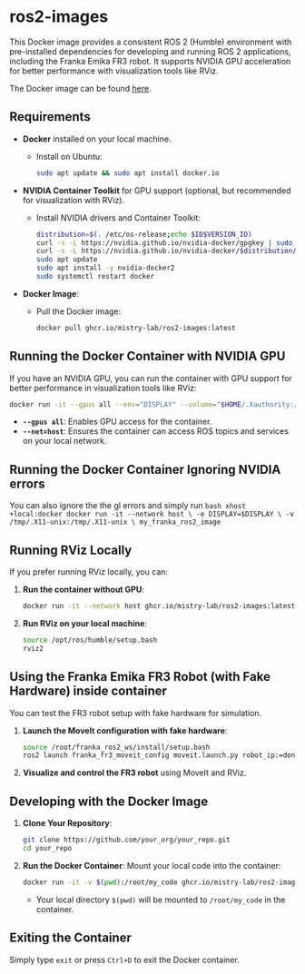 
# ros2-images

This Docker image provides a consistent ROS 2 (Humble) environment with pre-installed dependencies for developing and running ROS 2 applications, including the Franka Emika FR3 robot. It supports NVIDIA GPU acceleration for better performance with visualization tools like RViz.

The Docker image can be found [here](https://github.com/mistry-lab/docker_info/pkgs/container/ros2-images).

## Requirements

- **Docker** installed on your local machine.
  - Install on Ubuntu:
    ```bash
    sudo apt update && sudo apt install docker.io
    ```

- **NVIDIA Container Toolkit** for GPU support (optional, but recommended for visualization with RViz).
  - Install NVIDIA drivers and Container Toolkit:
    ```bash
    distribution=$(. /etc/os-release;echo $ID$VERSION_ID)
    curl -s -L https://nvidia.github.io/nvidia-docker/gpgkey | sudo apt-key add -
    curl -s -L https://nvidia.github.io/nvidia-docker/$distribution/nvidia-docker.list | sudo tee /etc/apt/sources.list.d/nvidia-docker.list
    sudo apt update
    sudo apt install -y nvidia-docker2
    sudo systemctl restart docker
    ```

- **Docker Image**:
  - Pull the Docker image:
    ```bash
    docker pull ghcr.io/mistry-lab/ros2-images:latest
    ```

## Running the Docker Container with NVIDIA GPU

If you have an NVIDIA GPU, you can run the container with GPU support for better performance in visualization tools like RViz:

```bash
docker run -it --gpus all --env="DISPLAY" --volume="$HOME/.Xauthority:/root/.Xauthority:rw" --volume="/tmp/.X11-unix:/tmp/.X11-unix" --net=host ghcr.io/mistry-lab/ros2-images:latest
```

- **`--gpus all`**: Enables GPU access for the container.
- **`--net=host`**: Ensures the container can access ROS topics and services on your local network.

## Running the Docker Container Ignoring NVIDIA errors
You can also ignore the the gl errors and simply run
    ```bash
xhost +local:docker
docker run -it --network host \
    -e DISPLAY=$DISPLAY \
    -v /tmp/.X11-unix:/tmp/.X11-unix \
    my_franka_ros2_image
    ```

## Running RViz Locally

If you prefer running RViz locally, you can:
1. **Run the container without GPU**:
    ```bash
    docker run -it --network host ghcr.io/mistry-lab/ros2-images:latest
    ```

2. **Run RViz on your local machine**:
    ```bash
    source /opt/ros/humble/setup.bash
    rviz2
    ```

## Using the Franka Emika FR3 Robot (with Fake Hardware) inside container

You can test the FR3 robot setup with fake hardware for simulation.

1. **Launch the MoveIt configuration with fake hardware**:
    ```bash
    source /root/franka_ros2_ws/install/setup.bash
    ros2 launch franka_fr3_moveit_config moveit.launch.py robot_ip:=dont-care use_fake_hardware:=true
    ```

2. **Visualize and control the FR3 robot** using MoveIt and RViz.

## Developing with the Docker Image

1. **Clone Your Repository**:
   ```bash
   git clone https://github.com/your_org/your_repo.git
   cd your_repo
   ```

2. **Run the Docker Container**:
   Mount your local code into the container:
   ```bash
   docker run -it -v $(pwd):/root/my_code ghcr.io/mistry-lab/ros2-images:latest
   ```

   - Your local directory `$(pwd)` will be mounted to `/root/my_code` in the container.

## Exiting the Container

Simply type `exit` or press `Ctrl+D` to exit the Docker container.

